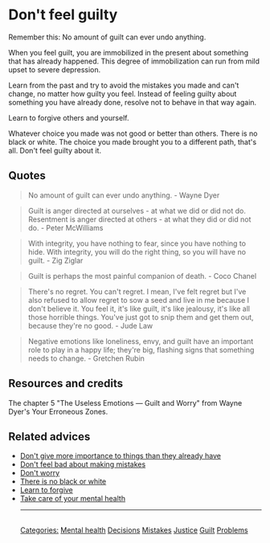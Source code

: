 # Don't feel guilty

Remember this: No amount of guilt can ever undo anything.

When you feel guilt, you are immobilized in the present about something that has already happened. This degree of immobilization can run from mild upset to severe depression.

Learn from the past and try to avoid the mistakes you made and can't change, no matter how guilty you feel. Instead of feeling guilty about something you have already done, resolve not to behave in that way again.

Learn to forgive others and yourself.

Whatever choice you made was not good or better than others. There is no black or white. The choice you made brought you to a different path, that's all. Don't feel guilty about it.

## Quotes

> No amount of guilt can ever undo anything. - Wayne Dyer

> Guilt is anger directed at ourselves - at what we did or did not do. Resentment is anger directed at others - at what they did or did not do. - Peter McWilliams

> With integrity, you have nothing to fear, since you have nothing to hide. With integrity, you will do the right thing, so you will have no guilt. - Zig Ziglar

> Guilt is perhaps the most painful companion of death. - Coco Chanel

> There's no regret. You can't regret. I mean, I've felt regret but I've also refused to allow regret to sow a seed and live in me because I don't believe it. You feel it, it's like guilt, it's like jealousy, it's like all those horrible things. You've just got to snip them and get them out, because they're no good. - Jude Law

> Negative emotions like loneliness, envy, and guilt have an important role to play in a happy life; they're big, flashing signs that something needs to change. - Gretchen Rubin

## Resources and credits

The chapter 5 "The Useless Emotions — Guilt and Worry" from Wayne Dyer's Your Erroneous Zones.

## Related advices

- [Don't give more importance to things than they already have](../Don't%20give%20more%20importance%20to%20things%20than%20they%20already%20have/index.md)
- [Don't feel bad about making mistakes](../We%20all%20make%20mistakes/index.md)
- [Don't worry](../Don't%20worry/index.md)
- [There is no black or white](../There%20is%20no%20black%20or%20white/index.md)
- [Learn to forgive](../Learn%20to%20forgive/index.md)
- [Take care of your mental health](../Take%20care%20of%20your%20mental%20health/index.md)<hr/><br/>[Categories:](../Categories/index.md) [Mental health](../Categories/Mental%20health.md) [Decisions](../Categories/Decisions.md) [Mistakes](../Categories/Mistakes.md) [Justice](../Categories/Justice.md) [Guilt](../Categories/Guilt.md) [Problems](../Categories/Problems.md)